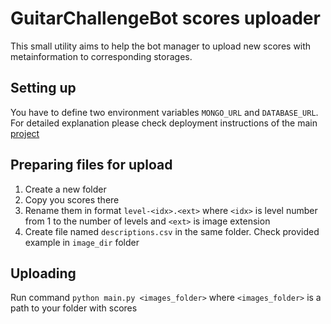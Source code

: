 # GuitarChallengeBot scores uploader
This small utility aims to help the bot manager to upload new scores with metainformation to corresponding storages.

## Setting up
You have to define two environment variables `MONGO_URL` and `DATABASE_URL`.
For detailed explanation please check deployment instructions of the main [project](https://github.com/vBazilevich/GuitarChallengeBot)

## Preparing files for upload
1. Create a new folder
2. Copy you scores there 
3. Rename them in format `level-<idx>.<ext>` where `<idx>` is level number from 1 to the number of levels and `<ext>` is image extension
4. Create file named `descriptions.csv` in the same folder. Check provided example in `image_dir` folder

## Uploading
Run command `python main.py <images_folder>` where  `<images_folder>` is a path to your folder with scores
